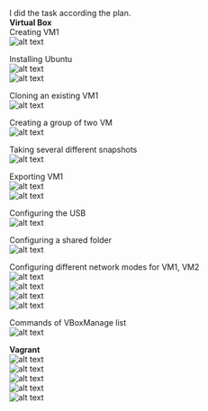 I did the task according the plan. <br />
<b>Virtual Box</b> <br />
Creating VM1 <br />
![alt text](/m2/task2.2/Create.PNG) <br />

Installing Ubuntu <br />
![alt text](/m2/task2.2/Install.PNG) <br />
![alt text](/m2/task2.2/Ubuntu.PNG) <br />

Cloning an existing VM1 <br /> 
![alt text](/m2/task2.2/Clone.PNG) <br />

Creating a group of two VM <br /> 
![alt text](/m2/task2.2/Group.PNG) <br />

Taking several different snapshots <br />
![alt text](/m2/task2.2/Snapshot.PNG) <br />

Exporting VM1 <br />
![alt text](/m2/task2.2/Export.PNG) <br />
![alt text](/m2/task2.2/OVA-file.PNG) <br />

Configuring the USB <br />
![alt text](/m2/task2.2/USB.PNG) <br />
 
Configuring a shared folder <br />
![alt text](/m2/task2.2/Folder.PNG) <br />

Configuring different network modes for VM1, VM2 <br />
![alt text](/m2/task2.2/Ping.PNG) <br />
![alt text](/m2/task2.2/Bridge.PNG) <br />
![alt text](/m2/task2.2/bridge+nat.PNG) <br />
![alt text](/m2/task2.2/BridgeUnreach.PNG) <br />

Commands of VBoxManage list <br />
![alt text](/m2/task2.2/Commands.PNG) <br />

<b>Vagrant</b> <br />
![alt text](/m2/task2.2/VG1.PNG "creating the dir and cd") <br />
![alt text](/m2/task2.2/VG2.PNG "vagrant init and vagrant up") <br />
![alt text](/m2/task2.2/VG3.PNG "I tried to connect via vagrant ssh command") <br />
![alt text](/m2/task2.2/VG4.PNG "succsessfully connected via PuTTY") <br />
![alt text](/m2/task2.2/VG5.PNG "stop and destroy my Vagrant box") 
 
